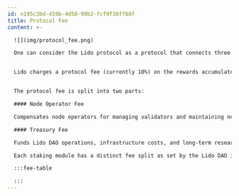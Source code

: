 ```yaml
---
id: n195c3bd-459b-4d58-99b2-fcf9f38ff68f
title: Protocol Fee
content: >-

  ![](img/protocol_fee.png)

  One can consider the Lido protocol as a protocol that connects three actors: the Lido DAO, stakers (stETH holders), and Node Operators (independent third parties that run validators using Lido). In order for the protocol to be sustainable, a protocol fee is incurred on staking rewards, which works by "splitting" rewards during the rebase process across these three actors.


  Lido charges a protocol fee (currently 10%) on the rewards accumulated by the staked ETH underlying the protocol. This fee sustains the protocol’s operations, supports infrastructure, and funds ecosystem development. It is automatically apportioned as a part of the daily rebase process during the rewards distribution phase. The protocol fee is waived during periods of negative net rewards, when Consensus Layer penalties exceed earned rewards. The fee rate is set by the Lido DAO through on-chain governance, subject to alignment with the protocol’s needs and user interests.


  The protocol fee is split into two parts:

  #### Node Operator Fee

  Compensates node operators for managing validators and maintaining network reliability.

  #### Treasury Fee

  Funds Lido DAO operations, infrastructure costs, and long-term research and development efforts.

  Each staking module has a distinct fee split as set by the Lido DAO in each module's configuration:

  :::fee-table

  :::
---
```

